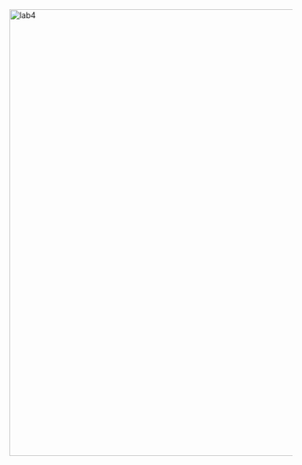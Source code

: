 <img width="793" alt="lab4" src="https://github.com/user-attachments/assets/ad8386da-4eb0-4b54-9197-ea6f1ecf6e92" />
